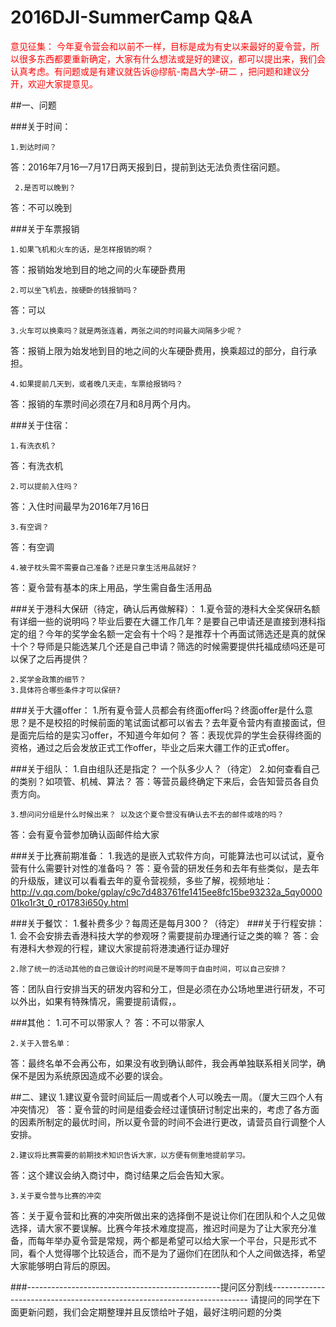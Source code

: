 # 2016DJI-SummerCamp  Q&A

<font color="red">意见征集：
今年夏令营会和以前不一样，目标是成为有史以来最好的夏令营，所以很多东西都要重新确定，大家有什么想法或是好的建议，都可以提出来，我们会认真考虑。有问题或是有建议就告诉@缪航-南昌大学-研二 ，把问题和建议分开，欢迎大家提意见。</font>

##一、问题

###关于时间：

    1.到达时间？     

答：2016年7月16—7月17日两天报到日，提前到达无法负责住宿问题。


     2.是否可以晚到？

 答：不可以晚到

###关于车票报销

    1.如果飞机和火车的话，是怎样报销的啊？
答：报销始发地到目的地之间的火车硬卧费用

    2.可以坐飞机去，按硬卧的钱报销吗？
答：可以

    3.火车可以换乘吗？就是两张连着，两张之间的时间最大间隔多少呢？
答：报销上限为始发地到目的地之间的火车硬卧费用，换乘超过的部分，自行承担。

    4.如果提前几天到，或者晚几天走，车票给报销吗？
答：报销的车票时间必须在7月和8月两个月内。

###关于住宿：

    1.有洗衣机？
答：有洗衣机

    2.可以提前入住吗？
答：入住时间最早为2016年7月16日

    3.有空调？
答：有空调

    4.被子枕头需不需要自己准备？还是只拿生活用品就好？
答：夏令营有基本的床上用品，学生需自备生活用品

###关于港科大保研（待定，确认后再做解释）：
    1.夏令营的港科大全奖保研名额有详细一些的说明吗？毕业后要在大疆工作几年？是要自己申请还是直接到港科指定的组？今年的奖学金名额一定会有十个吗？是推荐十个再面试筛选还是真的就保十个？导师是只能选某几个还是自己申请？筛选的时候需要提供托福成绩吗还是可以保了之后再提供？
    
    2.奖学金政策的细节？
    3.具体符合哪些条件才可以保研?
###关于大疆offer：
    1.所有夏令营人员都会有终面offer吗？终面offer是什么意思？是不是校招的时候前面的笔试面试都可以省去？去年夏令营内有直接面试，但是面完后给的是实习offer，不知道今年如何？
答：表现优异的学生会获得终面的资格，通过之后会发放正式工作offer，毕业之后来大疆工作的正式offer。

###关于组队：
    1.自由组队还是指定？ 一个队多少人？（待定）
    2.如何查看自己的类别？如项管、机械、算法？
答：等营员最终确定下来后，会告知营员各自负责方向。

    3.想问问分组是什么时候出来？ 以及这个夏令营没有确认去不去的邮件或啥的吗？
答：会有夏令营参加确认函邮件给大家

###关于比赛前期准备：
    1.我选的是嵌入式软件方向，可能算法也可以试试，夏令营有什么需要针对性的准备吗？
答：夏令营的研发任务和去年有些类似，是去年的升级版，建议可以看看去年的夏令营视频，多些了解，视频地址：
http://v.qq.com/boke/gplay/c9c7d483761fe1415ee8fc15be93232a_5qy000001ko1r3t_0_r01783i650y.html

###关于餐饮：
    1.餐补费多少？每周还是每月300？（待定）
###关于行程安排：
    1. 会不会安排去香港科技大学的参观呀？需要提前办理通行证之类的嘛？
答：会有港科大参观的行程，建议大家提前将港澳通行证办理好

    2.除了统一的活动其他的自己做设计的时间是不是等同于自由时间，可以自己安排？
答：团队自行安排当天的研发内容和分工，但是必须在办公场地里进行研发，不可以外出，如果有特殊情况，需要提前请假，。

###其他：
    1.可不可以带家人？
答：不可以带家人

    2.关于入营名单：
答：最终名单不会再公布，如果没有收到确认邮件，我会再单独联系相关同学，确保不是因为系统原因造成不必要的误会。

##二、建议
    1.建议夏令营时间延后一周或者个人可以晚去一周。（厦大三四个人有冲突情况）
答：夏令营的时间是组委会经过谨慎研讨制定出来的，考虑了各方面的因素所制定的最优时间，所以夏令营的时间不会进行更改，请营员自行调整个人安排。

    2.建议将比赛需要的前期技术知识告诉大家，以方便有侧重地提前学习。
答：这个建议会纳入商讨中，商讨结果之后会告知大家。

    3.关于夏令营与比赛的冲突
答：关于夏令营和比赛的冲突所做出来的选择倒不是说让你们在团队和个人之见做选择，请大家不要误解。比赛今年技术难度提高，推迟时间是为了让大家充分准备，而每年举办夏令营是常规，两个都是希望可以给大家一个平台，只是形式不同，看个人觉得哪个比较适合，而不是为了逼你们在团队和个人之间做选择，希望大家能够明白背后的原因。

###------------------------------------------------提问区分割线------------------------------------------------------------------------
请提问的同学在下面更新问题，我们会定期整理并且反馈给叶子姐，最好注明问题的分类


